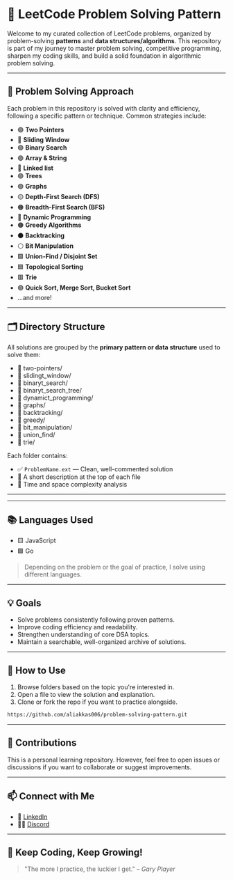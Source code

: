 # 🚀 LeetCode Problem Solving Pattern

Welcome to my curated collection of LeetCode problems, organized by problem-solving **patterns** and **data structures/algorithms**. This repository is part of my journey to master problem solving, competitive programming, sharpen my coding skills, and build a solid foundation in algorithmic problem solving.

---

## 🧠 Problem Solving Approach

Each problem in this repository is solved with clarity and efficiency, following a specific pattern or technique. Common strategies include:

- 🟢 **Two Pointers**
- 🔵 **Sliding Window**
- 🟣 **Binary Search**
- 🟣 **Array & String**
- 🔵 **Linked list**
- 🟣 **Trees**
- 🟢 **Graphs**
- 🟡 **Depth-First Search (DFS)**
- 🟠 **Breadth-First Search (BFS)**
- 🔴 **Dynamic Programming**
- 🟤 **Greedy Algorithms**
- ⚫ **Backtracking**
- ⚪ **Bit Manipulation**
- 🟩 **Union-Find / Disjoint Set**
- 🟦 **Topological Sorting**
- 🟥 **Trie**
- 🟣 **Quick Sort, Merge Sort, Bucket Sort**
- ...and more!

---

## 🗂️ Directory Structure

All solutions are grouped by the **primary pattern or data structure** used to solve them:

- 📁 two-pointers/
- 📁 slidingt_window/
- 📁 binaryt_search/
- 📁 binaryt_search_tree/
- 📁 dynamict_programming/
- 📁 graphs/
- 📁 backtracking/
- 📁 greedy/
- 📁 bit_manipulation/
- 📁 union_find/
- 📁 trie/


Each folder contains:

- ✅ `ProblemName.ext` — Clean, well-commented solution
- 📝 A short description at the top of each file
- 📌 Time and space complexity analysis

---


---

## 📚 Languages Used

- 🟨 JavaScript
- 🟩 Go
> Depending on the problem or the goal of practice, I solve using different languages.

---

## 💡 Goals

- Solve problems consistently following proven patterns.
- Improve coding efficiency and readability.
- Strengthen understanding of core DSA topics.
- Maintain a searchable, well-organized archive of solutions.

---

## 📌 How to Use

1. Browse folders based on the topic you're interested in.
2. Open a file to view the solution and explanation.
3. Clone or fork the repo if you want to practice alongside.

```bash
https://github.com/aliakkas006/problem-solving-pattern.git
```
---

## 🌟 Contributions

This is a personal learning repository. However, feel free to open issues or discussions if you want to collaborate or suggest improvements.

---

## 📫 Connect with Me

- 💼 [LinkedIn](https://www.linkedin.com/in/ali-akkas/)
- 🧑‍💻 [Discord](https://discord.com/channels/@me)

---

## 🏁 Keep Coding, Keep Growing!

> "The more I practice, the luckier I get." – *Gary Player*



